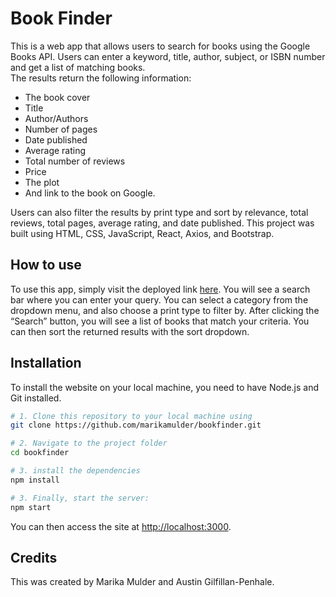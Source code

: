 # Book Finder

This is a web app that allows users to search for books using the Google Books API. Users can enter a keyword, title, author, subject, or ISBN number and get a list of matching books.  
The results return the following information:
- The book cover
- Title
- Author/Authors
- Number of pages
- Date published
- Average rating
- Total number of reviews
- Price
- The plot 
- And link to the book on Google.

Users can also filter the results by print type and sort by relevance, total reviews, total pages, average rating, and date published. This project was built using HTML, CSS, JavaScript, React, Axios, and Bootstrap.

## How to use

To use this app, simply visit the deployed link [here](https://bookfinder-virid.vercel.app/). You will see a search bar where you can enter your query. You can select a category from the dropdown menu, and also choose a print type to filter by. After clicking the “Search” button, you will see a list of books that match your criteria. You can then sort the returned results with the sort dropdown.

## Installation
To install the website on your local machine, you need to have Node.js and Git installed. 
```bash
# 1. Clone this repository to your local machine using
git clone https://github.com/marikamulder/bookfinder.git

# 2. Navigate to the project folder
cd bookfinder

# 3. install the dependencies
npm install

# 3. Finally, start the server:
npm start
```
You can then access the site at [http://localhost:3000](http://localhost:3000).

## Credits

This was created by Marika Mulder and Austin Gilfillan-Penhale.